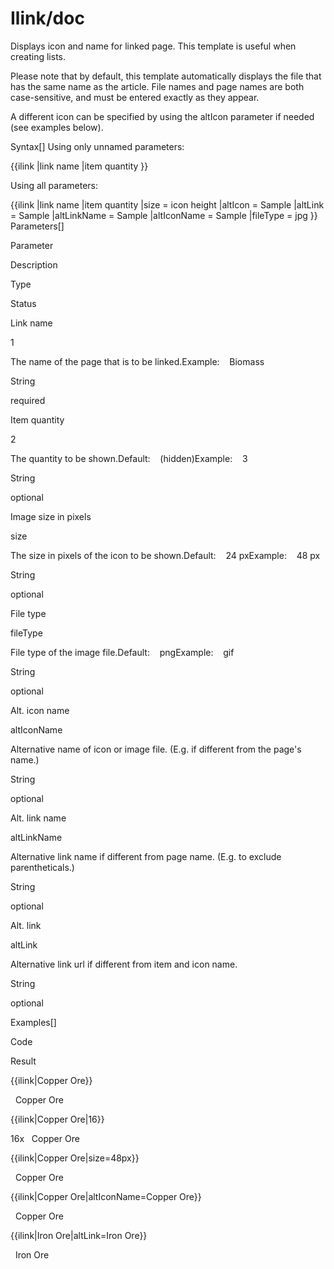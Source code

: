 # Ilink/doc

Displays icon and name for linked page. This template is useful when creating lists.


    
        
Please note that by default, this template automatically displays the file that has the same name as the article. File names and page names are both case-sensitive, and must be entered exactly as they appear.

        
    


A different icon can be specified by using the altIcon parameter if needed (see examples below).

Syntax[]
Using only unnamed parameters:

{{ilink
|link name
|item quantity
}}

Using all parameters:

{{ilink
|link name
|item quantity
|size        = icon height
|altIcon     = Sample
|altLink     = Sample
|altLinkName = Sample
|altIconName = Sample
|fileType    = jpg
}}
Parameters[]



Parameter

Description

Type

Status


Link name

1

The name of the page that is to be linked.Example:&#160;&#160;&#160;&#160;Biomass

String

required


Item quantity

2

The quantity to be shown.Default:&#160;&#160;&#160;&#160;(hidden)Example:&#160;&#160;&#160;&#160;3

String

optional


Image size in pixels

size

The size in pixels of the icon to be shown.Default:&#160;&#160;&#160;&#160;24 pxExample:&#160;&#160;&#160;&#160;48 px

String

optional


File type

fileType

File type of the image file.Default:&#160;&#160;&#160;&#160;pngExample:&#160;&#160;&#160;&#160;gif

String

optional


Alt. icon name

altIconName

Alternative name of icon or image file. (E.g. if different from the page's name.)

String

optional


Alt. link name

altLinkName

Alternative link name if different from page name. (E.g. to exclude parentheticals.)

String

optional


Alt. link

altLink

Alternative link url  if different from item and icon name.

String

optional

Examples[]



Code

Result


{{ilink|Copper Ore}}

&#160;&#160;Copper Ore


{{ilink|Copper Ore|16}}

16x&#160;&#160;&#160;Copper Ore


{{ilink|Copper Ore|size=48px}}

&#160;&#160;Copper Ore


{{ilink|Copper Ore|altIconName=Copper Ore}}

&#160;&#160;Copper Ore


{{ilink|Iron Ore|altLink=Iron Ore}}

&#160;&#160;Iron Ore
